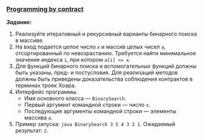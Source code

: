 ### [Programming by contract](https://github.com/AlexeyShik/Programming-paradigms/tree/master/Term2/ContractProgramming/src/search)  
***Задание:***  
 1. Реализуйте итеративный и рекурсивный варианты бинарного поиска в массиве.  
 2. На вход подается целое число `x` и массив целых чисел `a`, отсортированный по невозрастанию. Требуется найти минимальное значение индекса `i`, при котором `a[i] <= x`.  
 3. Для функций бинарного поиска и вспомогательных функций должны быть указаны, пред- и постусловия. Для реализаций методов должны быть приведены доказательства соблюдения контрактов в терминах троек Хоара.  
 4. Интерфейс программы.  
    - Имя основного класса — `BinarySearch`.  
    - Первый аргумент командной строки — число `x`.  
    - Последующие аргументы командной строки — элементы массива `a`.  
 5. Пример запуска: `java BinarySearch 3 5 4 3 2 1`. Ожидаемый результат: `2`.  
